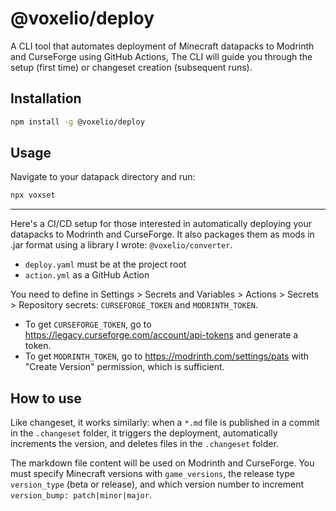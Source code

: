 # @voxelio/deploy
A CLI tool that automates deployment of Minecraft datapacks to Modrinth and CurseForge using GitHub Actions, The CLI will guide you through the setup (first time) or changeset creation (subsequent runs).

## Installation
```bash
npm install -g @voxelio/deploy
```

## Usage
Navigate to your datapack directory and run:
```bash
npx voxset
```
---
Here's a CI/CD setup for those interested in automatically deploying your datapacks to Modrinth and CurseForge. It also packages them as mods in .jar format using a library I wrote: `@voxelio/converter`.
- `deploy.yaml` must be at the project root
- `action.yml` as a GitHub Action

You need to define in Settings > Secrets and Variables > Actions > Secrets > Repository secrets: `CURSEFORGE_TOKEN` and `MODRINTH_TOKEN`.
- To get `CURSEFORGE_TOKEN`, go to https://legacy.curseforge.com/account/api-tokens and generate a token.
- To get `MODRINTH_TOKEN`, go to https://modrinth.com/settings/pats with "Create Version" permission, which is sufficient.

## How to use
Like changeset, it works similarly: when a `*.md` file is published in a commit in the `.changeset` folder, it triggers the deployment, automatically increments the version, and deletes files in the `.changeset` folder.

The markdown file content will be used on Modrinth and CurseForge. You must specify Minecraft versions with `game_versions`, the release type `version_type` (beta or release), and which version number to increment `version_bump: patch|minor|major`.